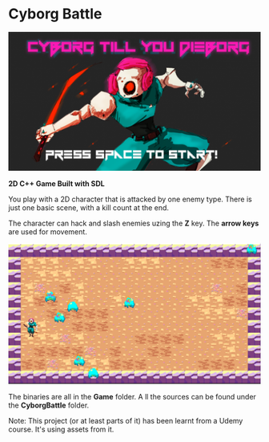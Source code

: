 # Cyborg Battle

![](https://github.com/avrdan/CyborgBattle/blob/master/CyborgBattleMenu.PNG)

**2D C++ Game Built with SDL**

You play with a 2D character that is attacked by one enemy type.
There is just one basic scene, with a kill count at the end.


The character can hack and slash enemies uzing the **Z** key.
The **arrow keys** are used for movement.


![](https://github.com/avrdan/CyborgBattle/blob/master/CyborgBattleGameplay.PNG)

The binaries are all in the **Game** folder.
A ll the sources can be found under the **CyborgBattle** folder.

Note: This project (or at least parts of it)  has been learnt from a Udemy course. It's using assets from it.
